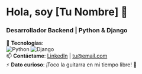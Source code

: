 # Hola, soy [Tu Nombre] 👋  
### Desarrollador Backend | Python & Django  
🔧 **Tecnologías**:  
![Python](https://img.shields.io/badge/Python-3776AB?style=flat&logo=python&logoColor=white)
![Django](https://img.shields.io/badge/Django-092E20?style=flat&logo=django&logoColor=white)  
📫 **Contáctame**: [LinkedIn](https://linkedin.com/in/tuperfil) | tu@email.com  
⚡ **Dato curioso**: ¡Toco la guitarra en mi tiempo libre! 🎸
